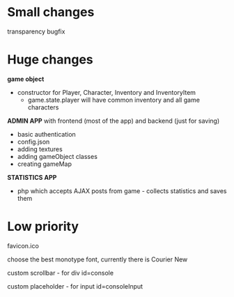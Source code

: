 # Small changes
transparency bugfix

# Huge changes

**game object**
- constructor for Player, Character, Inventory and InventoryItem
  - game.state.player will have common inventory and all game characters

**ADMIN APP** with frontend (most of the app) and backend (just for saving)
- basic authentication
- config.json
- adding textures
- adding gameObject classes
- creating gameMap

**STATISTICS APP**
- php which accepts AJAX posts from game - collects statistics and saves them

# Low priority
favicon.ico

choose the best monotype font, currently there is Courier New

custom scrollbar - for div id=console

custom placeholder - for input id=consoleInput
